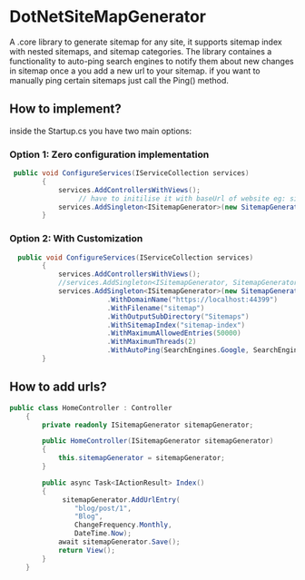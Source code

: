 # DotNetSiteMapGenerator

A .core library to generate sitemap for any site, it supports sitemap index with nested sitemaps, and sitemap categories.
The library containes a functionality to auto-ping search engines to notify them about new changes in sitemap once a you add a new url to your sitemap. if you want to manually ping certain sitemaps just call the Ping() method.

## How to implement?
inside the Startup.cs you have two main options:

### Option 1: Zero configuration implementation
```c#
 public void ConfigureServices(IServiceCollection services)
        {
            services.AddControllersWithViews();
                 // have to initilise it with baseUrl of website eg: site home URL
            services.AddSingleton<ISitemapGenerator>(new SitemapGenerator("https://localhost:44399/"));
        }
```
### Option 2: With Customization
```c#
  public void ConfigureServices(IServiceCollection services)
        {
            services.AddControllersWithViews();
            //services.AddSingleton<ISitemapGenerator, SitemapGenerator>();
            services.AddSingleton<ISitemapGenerator>(new SitemapGenerator()
                        .WithDomainName("https://localhost:44399")
                        .WithFilename("sitemap")
                        .WithOutputSubDirectory("Sitemaps")
                        .WithSitemapIndex("sitemap-index")
                        .WithMaximumAllowedEntries(50000)
                        .WithMaximumThreads(2)
                        .WithAutoPing(SearchEngines.Google, SearchEngines.Bing, SearchEngines.Yandex));
        }
```

## How to add urls?

```c#
public class HomeController : Controller
    {
        private readonly ISitemapGenerator sitemapGenerator;

        public HomeController(ISitemapGenerator sitemapGenerator)
        {
            this.sitemapGenerator = sitemapGenerator;
        }

        public async Task<IActionResult> Index()
        {
             sitemapGenerator.AddUrlEntry(
                "blog/post/1",
                "Blog",
                ChangeFrequency.Monthly,
                DateTime.Now);
            await sitemapGenerator.Save();
            return View();
        }
    }
```
 
